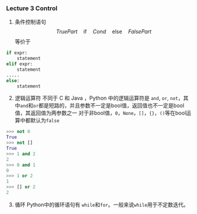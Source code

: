 ### Lecture 3 Control
1. 条件控制语句
$$
TruePart \quad \text{if} \quad Cond \quad \text{else} \quad FalsePart
$$
等价于
```python
if expr:    
    statement   
elif expr:  
    statement   
.....   
else:      
    statement
```
2. 逻辑运算符
不同于 C 和 Java ，Python 中的逻辑运算符是 `and`, `or`, `not`，其中`and`和`or`都是短路的，并且参数不一定是bool值，返回值也不一定是bool值，其返回值为两参数之一
对于非bool值，`0`，`None`，`[]`，`{}`，`()`等在bool运算中都默认为`false`
```python
>>> not 0
True
>>> not []
True
>>> 1 and 2
2
>>> 0 and 1
0
>>> 1 or 2
1
>>> [] or 2
2
```
3. 循环
Python中的循环语句有 `while`和`for`。一般来说`while`用于不定数迭代。